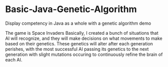 # Basic-Java-Genetic-Algorithm
Display competency in Java as a whole with a genetic algorithm demo

The game is Space Invaders
Basically, I created a bunch of situations that AI will recognize, 
and they will make decisions on what movements to make based on 
their genetics. These genetics will alter after each generation
perishes, with the most successful AI passing its genetics to 
the next generation with slight mutations occuring to continuously 
refine the brain of each AI.
